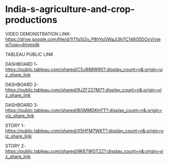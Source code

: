 # India-s-agriculture-and-crop-productions

VIDEO DEMONSTRATION LINK-
https://drive.google.com/file/d/1ITfqSj2v_P8hYsGWaJi3h7C14605DOxV/view?usp=drivesdk

TABLEAU PUBLIC LINK

DASHBOARD 1-
https://public.tableau.com/shared/C5J888W95?:display_count=n&:origin=viz_share_link

DASHBOARD 2-
https://public.tableau.com/shared/9JZF227M7?:display_count=n&:origin=viz_share_link

DASHBOARD 3-
https://public.tableau.com/shared/BGMMDKH7T?:display_count=n&:origin=viz_share_link

STORY 1-
https://public.tableau.com/shared/X5HFM7WKT?:display_count=n&:origin=viz_share_link

STORY 2-
https://public.tableau.com/shared/9K67WGT2Z?:display_count=n&:origin=viz_share_link
